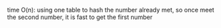 time O(n): using one table to hash the number already met, so once meet the second number, it is fast to get the first number  

